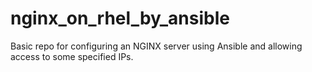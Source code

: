 # nginx_on_rhel_by_ansible
Basic repo for configuring an NGINX server using Ansible and allowing access to some specified IPs.
